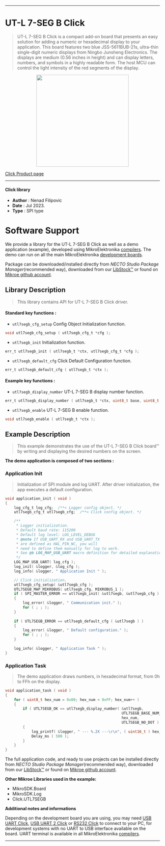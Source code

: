 
---
# UT-L 7-SEG B Click

> UT-L 7-SEG B Click is a compact add-on board that presents an easy solution for adding a numeric or hexadecimal display to your application. This board features two blue JSS-5611BUB-21s, ultra-thin single-digit numeric displays from Ningbo Junsheng Electronics. The displays are medium (0.56 inches in height) and can display letters, numbers, and symbols in a highly readable form. The host MCU can control the light intensity of the red segments of the display.

<p align="center">
  <img src="https://download.mikroe.com/images/click_for_ide/utl7segb_click.png" height=300px>
</p>

[Click Product page](https://www.mikroe.com/ut-l-7-seg-b-click)

---


#### Click library

- **Author**        : Nenad Filipovic
- **Date**          : Jul 2023.
- **Type**          : SPI type


# Software Support

We provide a library for the UT-L 7-SEG B Click
as well as a demo application (example), developed using MikroElektronika
[compilers](https://www.mikroe.com/necto-studio).
The demo can run on all the main MikroElektronika [development boards](https://www.mikroe.com/development-boards).

Package can be downloaded/installed directly from *NECTO Studio Package Manager*(recommended way), downloaded from our [LibStock&trade;](https://libstock.mikroe.com) or found on [Mikroe github account](https://github.com/MikroElektronika/mikrosdk_click_v2/tree/master/clicks).

## Library Description

> This library contains API for UT-L 7-SEG B Click driver.

#### Standard key functions :

- `utl7segb_cfg_setup` Config Object Initialization function.
```c
void utl7segb_cfg_setup ( utl7segb_cfg_t *cfg );
```

- `utl7segb_init` Initialization function.
```c
err_t utl7segb_init ( utl7segb_t *ctx, utl7segb_cfg_t *cfg );
```

- `utl7segb_default_cfg` Click Default Configuration function.
```c
err_t utl7segb_default_cfg ( utl7segb_t *ctx );
```

#### Example key functions :

- `utl7segb_display_number` UT-L 7-SEG B display number function.
```c
err_t utl7segb_display_number ( utl7segb_t *ctx, uint8_t base, uint8_t num, uint8_t dot_pos );
```

- `utl7segb_enable`  UT-L 7-SEG B enable function.
```c
void utl7segb_enable ( utl7segb_t *ctx );
```

## Example Description

> This example demonstrates the use of the UT-L 7-SEG B Click board™ 
> by writing and displaying the desired numbers on the screen.

**The demo application is composed of two sections :**

### Application Init

> Initialization of SPI module and log UART.
> After driver initialization, the app executes a default configuration.

```c
void application_init ( void )
{
    log_cfg_t log_cfg;  /**< Logger config object. */
    utl7segb_cfg_t utl7segb_cfg;  /**< Click config object. */

    /** 
     * Logger initialization.
     * Default baud rate: 115200
     * Default log level: LOG_LEVEL_DEBUG
     * @note If USB_UART_RX and USB_UART_TX 
     * are defined as HAL_PIN_NC, you will 
     * need to define them manually for log to work. 
     * See @b LOG_MAP_USB_UART macro definition for detailed explanation.
     */
    LOG_MAP_USB_UART( log_cfg );
    log_init( &logger, &log_cfg );
    log_info( &logger, " Application Init " );

    // Click initialization.
    utl7segb_cfg_setup( &utl7segb_cfg );
    UTL7SEGB_MAP_MIKROBUS( utl7segb_cfg, MIKROBUS_1 );
    if ( SPI_MASTER_ERROR == utl7segb_init( &utl7segb, &utl7segb_cfg ) )
    {
        log_error( &logger, " Communication init." );
        for ( ; ; );
    }
    
    if ( UTL7SEGB_ERROR == utl7segb_default_cfg ( &utl7segb ) )
    {
        log_error( &logger, " Default configuration." );
        for ( ; ; );
    }
    
    log_info( &logger, " Application Task " );
}
```

### Application Task

> The demo application draws numbers, in hexadecimal format, from 0h to FFh on the display.

```c
void application_task ( void )
{
    for ( uint8_t hex_num = 0x00; hex_num < 0xFF; hex_num++ ) 
    {
        if ( UTL7SEGB_OK == utl7segb_display_number( &utl7segb, 
                                                     UTL7SEGB_BASE_NUM_SYS_HEXADECIMAL, 
                                                     hex_num, 
                                                     UTL7SEGB_NO_DOT ) )
        {
            log_printf( &logger, " --- %.2X ---\r\n", ( uint16_t ) hex_num );
            Delay_ms ( 500 );
        }
    }
}
```

The full application code, and ready to use projects can be installed directly from *NECTO Studio Package Manager*(recommended way), downloaded from our [LibStock&trade;](https://libstock.mikroe.com) or found on [Mikroe github account](https://github.com/MikroElektronika/mikrosdk_click_v2/tree/master/clicks).

**Other Mikroe Libraries used in the example:**

- MikroSDK.Board
- MikroSDK.Log
- Click.UTL7SEGB

**Additional notes and informations**

Depending on the development board you are using, you may need
[USB UART Click](https://www.mikroe.com/usb-uart-click),
[USB UART 2 Click](https://www.mikroe.com/usb-uart-2-click) or
[RS232 Click](https://www.mikroe.com/rs232-click) to connect to your PC, for
development systems with no UART to USB interface available on the board. UART
terminal is available in all MikroElektronika
[compilers](https://shop.mikroe.com/compilers).

---

